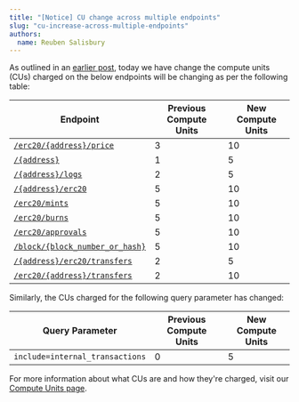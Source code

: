 ```yaml
---
title: "[Notice] CU change across multiple endpoints"
slug: "cu-increase-across-multiple-endpoints"
authors:
  name: Reuben Salisbury
---
```


As outlined in an [earlier post](/changelog/planned-cu-increase-across-multiple-endpoints), today we have change the compute units (CUs) charged on the below endpoints will be changing as per the following table:

| Endpoint                                                                     | Previous Compute Units | New Compute Units |
| ---------------------------------------------------------------------------- | ------------- |------------- |
| [`/erc20/{address}/price`](/web3-data-api/evm/reference/get-token-price)     | 3 | 10            |
| [`/{address}`](/web3-data-api/evm/reference/get-wallet-transactions)         | 1  | 5             |
| [`/{address}/logs`](/web3-data-api/evm/reference/get-contract-logs)          | 2 | 5             |
| [`/{address}/erc20`](/web3-data-api/evm/reference/get-wallet-token-balances) | 5 | 10            |
| [`/erc20/mints`](/web3-data-api/evm/reference/get-erc20-mints)               | 5 | 10            |
| [`/erc20/burns`](/web3-data-api/evm/reference/get-erc20-burns)               | 5 | 10            |
| [`/erc20/approvals`](/web3-data-api/evm/reference/get-erc20-approvals)       | 5 | 10            |
| [`/block/{block_number_or_hash}`](/web3-data-api/evm/reference/get-block)    | 5 | 10            |
| [`/{address}/erc20/transfers`](/web3-data-api/evm/reference/get-wallet-token-transfers)    | 2 | 5            |
| [`/erc20/{address}/transfers`](/web3-data-api/evm/reference/get-token-transfers)    | 2 | 10            |

Similarly, the CUs charged for the following query parameter has changed:

| Query Parameter                 | Previous Compute Units | New Compute Units |
| ------------------------------- | ------------- |------------- |
| `include=internal_transactions` | 0             | 5 |

For more information about what CUs are and how they're charged, visit our [Compute Units page](/web3-data-api/evm/reference/compute-units-cu).
